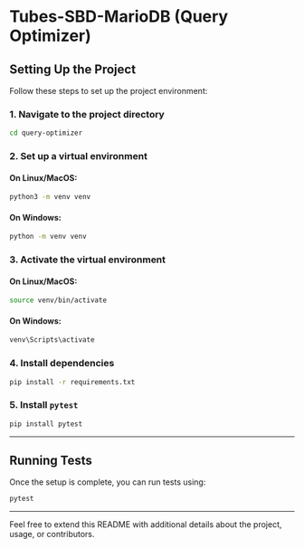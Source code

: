 # Tubes-SBD-MarioDB (Query Optimizer)



## Setting Up the Project

Follow these steps to set up the project environment:

### 1. Navigate to the project directory
```bash
cd query-optimizer
```

### 2. Set up a virtual environment

#### On Linux/MacOS:
```bash
python3 -m venv venv
```

#### On Windows:
```cmd
python -m venv venv
```

### 3. Activate the virtual environment

#### On Linux/MacOS:
```bash
source venv/bin/activate
```

#### On Windows:
```cmd
venv\Scripts\activate
```

### 4. Install dependencies
```bash
pip install -r requirements.txt
```

### 5. Install `pytest`
```bash
pip install pytest
```

---

## Running Tests

Once the setup is complete, you can run tests using:
```bash
pytest
```

---

Feel free to extend this README with additional details about the project, usage, or contributors.
